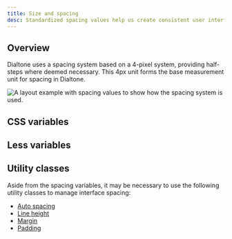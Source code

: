 ```yaml
---
title: Size and spacing
desc: Standardized spacing values help us create consistent user interfaces (UIs). This consistency makes it easier for customers to scan, browse, and utilize our UIs as we're setting visual rhythms and expectations that customers can rely upon.
---
```


## Overview

Dialtone uses a spacing system based on a 4-pixel system, providing half-steps where deemed necessary. This 4px unit forms the base measurement unit for spacing in Dialtone.

<div class="d-ta-center">
  <img :src="$withBase('/assets/images/spacing-example.png')" alt="A layout example with spacing values to show how the spacing system is used." class="d-w80p" />
</div>

## CSS variables

<spacing-system-table kind="css"></spacing-system-table>

## Less variables

<spacing-system-table kind="less"></spacing-system-table>

## Utility classes

Aside from the spacing variables, it may be necessary to use the following utility classes to manage interface spacing:

- [Auto spacing](../../utilities/spacing/auto-spacing)
- [Line height](../../utilities/typography/line-height)
- [Margin](../../utilities/spacing/margin)
- [Padding](../../utilities/spacing/padding)
